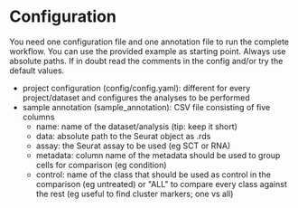 # Configuration

You need one configuration file and one annotation file to run the complete workflow. You can use the provided example as starting point. Always use absolute paths. If in doubt read the comments in the config and/or try the default values.

- project configuration (config/config.yaml): different for every project/dataset and configures the analyses to be performed
- sample annotation (sample_annotation): CSV file consisting of five columns
    -  name: name of the dataset/analysis (tip: keep it short)
    -  data: absolute path to the Seurat object as .rds
    -  assay: the Seurat assay to be used (eg SCT or RNA)
    -  metadata: column name of the metadata should be used to group cells for comparison (eg condition)
    -  control: name of the class that should be used as control in the comparison (eg untreated) or "ALL" to compare every class against the rest (eg useful to find cluster markers; one vs all)
